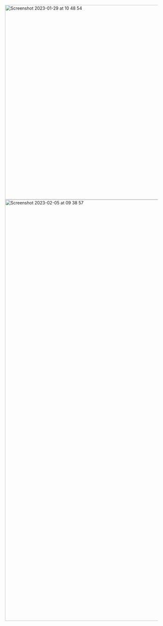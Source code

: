 <img width="641" alt="Screenshot 2023-01-29 at 10 48 54" src="https://user-images.githubusercontent.com/95253429/215338118-b1145b8b-d358-40e1-b056-2e937789ca64.png">
<img width="1388" alt="Screenshot 2023-02-05 at 09 38 57" src="https://user-images.githubusercontent.com/95253429/216825912-10763ae8-b825-4a80-9e9f-bc5e723b3ada.png">
